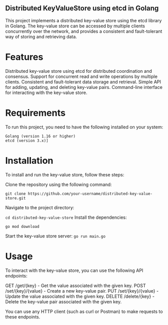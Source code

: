 ## Distributed KeyValueStore using etcd in Golang
This project implements a distributed key-value store using the etcd library in Golang. The key-value store can be accessed by multiple clients concurrently over the network, and provides a consistent and fault-tolerant way of storing and retrieving data.

# Features
Distributed key-value store using etcd for distributed coordination and consensus.
Support for concurrent read and write operations by multiple clients.
Consistent and fault-tolerant data storage and retrieval.
Simple API for adding, updating, and deleting key-value pairs.
Command-line interface for interacting with the key-value store.
# Requirements
To run this project, you need to have the following installed on your system:

```
Golang (version 1.16 or higher)
etcd (version 3.x)]
```

# Installation
To install and run the key-value store, follow these steps:

Clone the repository using the following command:

```git clone https://github.com/your-username/distributed-key-value-store.git```

Navigate to the project directory:

```cd distributed-key-value-store```
Install the dependencies:

```go mod download```

Start the key-value store server:
```go run main.go```

# Usage
To interact with the key-value store, you can use the following API endpoints:

GET /get/{key} - Get the value associated with the given key.
POST /set/{key}/{value} - Create a new key-value pair.
PUT /set/{key}/{value} - Update the value associated with the given key.
DELETE /delete/{key} - Delete the key-value pair associated with the given key.

You can use any HTTP client (such as curl or Postman) to make requests to these endpoints.
